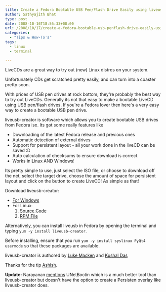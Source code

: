 ```yaml
---
title: Create a Fedora Bootable USB Pen/Flash Drive Easily using liveusb-creator
author: Sathyajith Bhat
type: post
date: 2008-10-16T18:56:33+00:00
url: /2008/10/17/create-a-fedora-bootable-usb-penflash-drive-easily-using-liveusb-creator/
categories:
  - "Tips & How-To's"
tags:
  - linux
  - terminal

---
```

LiveCDs are a great way to try out (new) Linux distros on your system. [<img class="alignright size-medium wp-image-475" title="fedorausb" src="https://i.sathyabh.at/ss/2008/10/fedorausb.png" alt=""   />][1]

Unfortunately CDs get scratched pretty easily, and can turn into a coaster pretty soon.

With prices of USB pen drives at rock bottom, they're probably the best way to try out LiveCDs. Generally its not that easy to make a bootable LiveCD using USB pen/flash drives. If you're a Fedora lover then here's a very easy way to create a bootable USB pen drive.

liveusb-creator is software which allows you to create bootable USB drives from Fedora iso. Its got some really features like

  * Downloading of the latest Fedora release and previous ones
  * Automatic detection of external drives
  * Support for persistent layout - all your work done in the liveCD can be saved :D
  * Auto calculation of checksums to ensure download is correct
  * Works in Linux AND Windows!

<div>
  Its pretty simple to use, just select the ISO file, or choose to download off the net, select the target drive, choose the amount of space for persistent layout and click on the button to create LiveCD! As simple as that!
</div>

Download liveusb-creator:

  * [For Windows][2]
  * For Linux: 
      1. [Source Code][3]
      2. [RPM File][4]

Alternatively, you can install liveusb in Fedora by opening the terminal and typing `yum -y install liveusb-creator`.

Before installing, ensure that you run `yum -y install syslinux PyQt4 usermode` so that these packages are available.

liveusb-creator is authored by [Luke Macken][5] and [Kushal Das][6]

Thanks for the tip [Ashish][7].

**Update:** Narayanan <a href="https://www.techspikes.com/2008/10/install-linux-pendrive-usb/" target="_blank">mentions</a> UNetBootin which is a much better tool than liveusb-creator but doesn't have the option to create a Persisten overlay like liveusb-creator does.

 [1]: https://i.sathyabh.at/ss/2008/10/fedorausb.png
 [2]: https://fedorahosted.org/releases/l/i/liveusb-creator/liveusb-creator-2.7.zip
 [3]: https://fedorahosted.org/releases/l/i/liveusb-creator/liveusb-creator-linux-2.7.tar.gz
 [4]: https://kushal.fedorapeople.org/packages/liveusb-creator-2.7-1.fc9.noarch.rpm
 [5]: https://fedoraproject.org/wiki/LukeMacken
 [6]: https://kushaldas.in/
 [7]: https://www.technospot.net/blogs/
